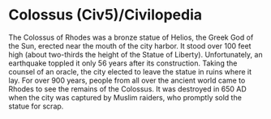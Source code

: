 # Colossus (Civ5)/Civilopedia

The Colossus of Rhodes was a bronze statue of Helios, the Greek God of the Sun, erected near the mouth of the city harbor. It stood over 100 feet high (about two-thirds the height of the Statue of Liberty). Unfortunately, an earthquake toppled it only 56 years after its construction. Taking the counsel of an oracle, the city elected to leave the statue in ruins where it lay. For over 900 years, people from all over the ancient world came to Rhodes to see the remains of the Colossus. It was destroyed in 650 AD when the city was captured by Muslim raiders, who promptly sold the statue for scrap.